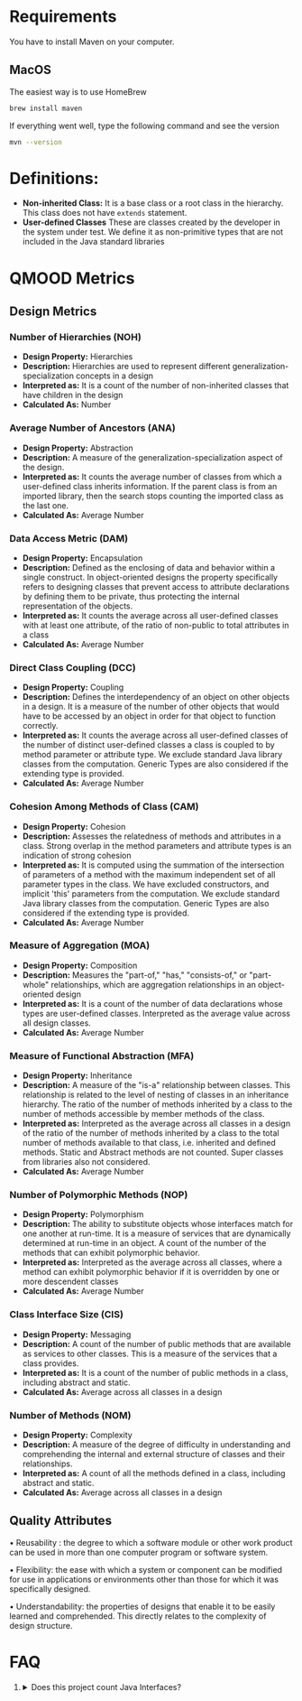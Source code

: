 # Requirements

You have to install Maven on your computer.

## MacOS

The easiest way is to use HomeBrew

```sh
brew install maven
```

If everything went well, type the following command and see the version

```sh
mvn --version
```

# Definitions:

 - **Non-inherited Class:** It is a base class or a root class in the hierarchy. This class does not have `extends` statement.
 - **User-defined Classes** These are classes created by the developer in the system under test.  We define it as non-primitive types that are not included in the Java standard libraries

# QMOOD Metrics

## Design Metrics


### Number of Hierarchies (NOH)

 - **Design Property:** Hierarchies
 - **Description:** Hierarchies are used to represent different generalization-specialization concepts in a design
 - **Interpreted as:** It is a count of the number of non-inherited classes that have children in the design
 - **Calculated As:** Number

### Average Number of Ancestors (ANA)

 - **Design Property:** Abstraction
 - **Description:** A measure of the generalization-specialization aspect of the design.
 - **Interpreted as:** It counts the average number of classes from which a user-defined class inherits information. If the parent class is from an imported library, then the search stops counting the imported class as the last one.
 - **Calculated As:** Average Number

### Data Access Metric (DAM)

 - **Design Property:** Encapsulation
 - **Description:** Defined as the enclosing of data and behavior within a single construct. In object-oriented designs the property specifically refers to designing classes that prevent access to attribute declarations by defining them to be private, thus protecting the internal representation of the objects.
 - **Interpreted as:** It counts the average across all user-defined classes with at least one attribute, of the ratio of non-public to total attributes in a class
 - **Calculated As:** Average Number

### Direct Class Coupling (DCC)

 - **Design Property:** Coupling
 - **Description:** Defines the interdependency of an object on other objects in a design. It is a measure of the number of other objects that would have to be accessed by an object in order for that object to function correctly.
 - **Interpreted as:** It counts the average across all user-defined classes of the number of distinct user-defined classes a class is coupled to by method parameter or attribute type. We exclude standard Java library classes from the computation. Generic Types are also considered if the extending type is provided.
 - **Calculated As:** Average Number

### Cohesion Among Methods of Class (CAM)

 - **Design Property:** Cohesion
 - **Description:** Assesses the relatedness of methods and attributes in a class. Strong overlap in the method parameters and attribute types is an indication of strong cohesion
 - **Interpreted as:** It is computed using the summation of the intersection of parameters of a method with the maximum independent set of all parameter types in the class. We have excluded constructors, and implicit 'this' parameters from the computation. We exclude standard Java library classes from the computation. Generic Types are also considered if the extending type is provided.
 - **Calculated As:** Average Number

### Measure of Aggregation (MOA)

 - **Design Property:** Composition
 - **Description:** Measures the "part-of," "has," "consists-of," or "part-whole" relationships, which are aggregation relationships in an object-oriented design
 - **Interpreted as:** It is a count of the number of data declarations whose types are user-defined classes. Interpreted as the average value across all design classes.
 - **Calculated As:** Average Number

### Measure of Functional Abstraction (MFA)

 - **Design Property:** Inheritance
 - **Description:** A measure of the "is-a" relationship between classes. This relationship is related to the level of nesting of classes in an inheritance hierarchy. The ratio of the number of methods inherited by a class to the number of methods accessible by member methods of the class.
 - **Interpreted as:** Interpreted as the average across all classes in a design of the ratio of the number of methods inherited by a class to the total number of methods available to that class, i.e. inherited and defined methods. Static and Abstract methods are not counted. Super classes from libraries also not considered.
 - **Calculated As:** Average Number

### Number of Polymorphic Methods (NOP)

 - **Design Property:** Polymorphism
 - **Description:** The ability to substitute objects whose interfaces match for one another at run-time. It is a measure of services that are dynamically determined at run-time in an object. A count of the number of the methods that can exhibit polymorphic behavior.
 - **Interpreted as:** Interpreted as the average across all classes, where a method can exhibit polymorphic behavior if it is overridden by one or more descendent classes
 - **Calculated As:** Average Number


### Class Interface Size (CIS)

 - **Design Property:** Messaging
 - **Description:** A count of the number of public methods that are available as services to other classes. This is a measure of the services that a class provides.
 - **Interpreted as:** It is a count of the number of public methods in a class, including abstract and static.
 - **Calculated As:** Average across all classes in a design

### Number of Methods (NOM)

 - **Design Property:** Complexity
 - **Description:** A measure of the degree of difficulty in understanding and comprehending the internal and external structure of classes and their relationships.
 - **Interpreted as:** A count of all the methods defined in a class, including abstract and static.
 - **Calculated As:** Average across all classes in a design

## Quality Attributes

• Reusability : the degree to which a software module or
other work product can be used in more than one computer
program or software system.

• Flexibility: the ease with which a system or component
can be modified for use in applications or environments
other than those for which it was specifically designed.

• Understandability: the properties of designs that enable
it to be easily learned and comprehended. This directly
relates to the complexity of design structure.

# FAQ

 1. <details> <summary>Does this project count Java Interfaces?</summary>No, it does not. Only Java Classes are considered in all metrics.</details>
